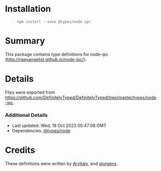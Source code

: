 # Installation
> `npm install --save @types/node-ipc`

# Summary
This package contains type definitions for node-ipc (http://riaevangelist.github.io/node-ipc/).

# Details
Files were exported from https://github.com/DefinitelyTyped/DefinitelyTyped/tree/master/types/node-ipc.

### Additional Details
 * Last updated: Wed, 18 Oct 2023 05:47:08 GMT
 * Dependencies: [@types/node](https://npmjs.com/package/@types/node)

# Credits
These definitions were written by [Arvitaly](https://github.com/arvitaly), and [gjurgens](https://github.com/gjurgens).
